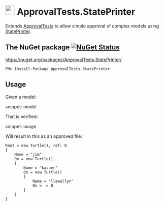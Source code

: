 # <img src="https://avatars3.githubusercontent.com/u/36907" height="30px"> ApprovalTests.StatePrinter

Extends [ApprovalTests](https://github.com/approvals/ApprovalTests.Net) to allow simple approval of complex models using [StatePrinter](https://github.com/kbilsted/StatePrinter).


## The NuGet package [![NuGet Status](http://img.shields.io/nuget/v/ApprovalTests.StatePrinter.svg?style=flat)](https://www.nuget.org/packages/ApprovalTests.StatePrinter/)

https://nuget.org/packages/ApprovalTests.StatePrinter/

    PM> Install-Package ApprovalTests.StatePrinter


## Usage

Given a model:

snippet: model

That is verified:

snippet: usage

Will result in this as an approved file:

```
Root = new Turtle(), ref: 0
{
    Name = "jim"
    On = new Turtle()
    {
        Name = "kasper"
        On = new Turtle()
        {
            Name = "llewellyn"
            On = -> 0
        }
    }
}
```